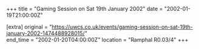 +++
title = "Gaming Session on Sat 19th January 2002"
date = "2002-01-19T21:00:00Z"

[extra]
original = "https://uwcs.co.uk/events/gaming-session-on-sat-19th-january-2002-1474488928015/"    
end_time = "2002-01-20T04:00:00Z"
location = "Ramphal R0.03/4"
+++



